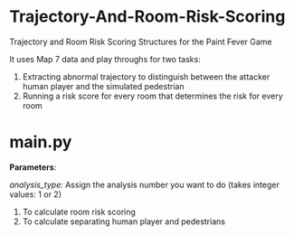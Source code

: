 # Trajectory-And-Room-Risk-Scoring
Trajectory and Room Risk Scoring Structures for the Paint Fever Game

It uses Map 7 data and play throughs for two tasks:
1. Extracting abnormal trajectory to distinguish between the attacker human player and the simulated pedestrian
2. Running a risk score for every room that determines the risk for every room

# main.py 

**Parameters**:

_analysis_type:_ Assign the analysis number you want to do (takes integer values: 1 or 2)
1. To calculate room risk scoring
2. To calculate separating human player and pedestrians

